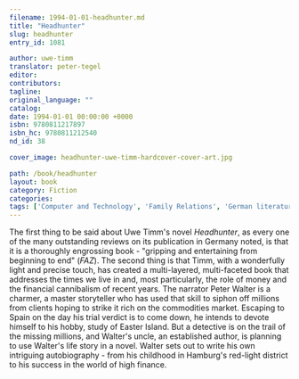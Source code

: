 ```yaml
---
filename: 1994-01-01-headhunter.md
title: "Headhunter"
slug: headhunter
entry_id: 1081

author: uwe-timm
translator: peter-tegel
editor: 
contributors: 
tagline: 
original_language: ""
catalog: 
date: 1994-01-01 00:00:00 +0000 
isbn: 9780811217897
isbn_hc: 9780811212540
nd_id: 38

cover_image: headhunter-uwe-timm-hardcover-cover-art.jpg

path: /book/headhunter
layout: book
category: Fiction
categories: 
tags: ['Computer and Technology', 'Family Relations', 'German literature', 'Humor', 'Pursuit of Wealth and Happiness']
---
```

The first thing to be said about Uwe Timm's novel *Headhunter*, as every one of the many outstanding reviews on its publication in Germany noted, is that it is a thoroughly engrossing book - "gripping and entertaining from beginning to end" (*FAZ*). The second thing is that Timm, with a wonderfully light and precise touch, has created a multi-layered, multi-faceted book that addresses the times we live in and, most particularly, the role of money and the financial cannibalism of recent years. The narrator Peter Walter is a charmer, a master storyteller who has used that skill to siphon off millions from clients hoping to strike it rich on the commodities market. Escaping to Spain on the day his trial verdict is to come down, he intends to devote himself to his hobby, study of Easter Island. But a detective is on the trail of the missing millions, and Walter's uncle, an established author, is planning to use Walter's life story in a novel. Walter sets out to write his own intriguing autobiography - from his childhood in Hamburg's red-light district to his success in the world of high finance.





